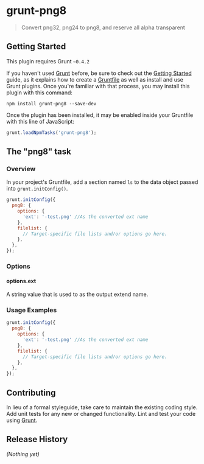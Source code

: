 # grunt-png8

> Convert png32, png24 to png8, and reserve all alpha transparent

## Getting Started
This plugin requires Grunt `~0.4.2`

If you haven't used [Grunt](http://gruntjs.com/) before, be sure to check out the [Getting Started](http://gruntjs.com/getting-started) guide, as it explains how to create a [Gruntfile](http://gruntjs.com/sample-gruntfile) as well as install and use Grunt plugins. Once you're familiar with that process, you may install this plugin with this command:

```shell
npm install grunt-png8 --save-dev
```

Once the plugin has been installed, it may be enabled inside your Gruntfile with this line of JavaScript:

```js
grunt.loadNpmTasks('grunt-png8');
```

## The "png8" task

### Overview
In your project's Gruntfile, add a section named `ls` to the data object passed into `grunt.initConfig()`.

```js
grunt.initConfig({
  png8: {
    options: {
      'ext': '-test.png' //As the converted ext name
    },
    filelist: {
      // Target-specific file lists and/or options go here.
    },
  },
});
```

### Options

#### options.ext
A string value that is used to as the output extend name.

### Usage Examples
```js
grunt.initConfig({
  png8: {
    options: {
      'ext': '-test.png' //As the converted ext name
    },
    filelist: {
      // Target-specific file lists and/or options go here.
    },
  },
});
```
## Contributing
In lieu of a formal styleguide, take care to maintain the existing coding style. Add unit tests for any new or changed functionality. Lint and test your code using [Grunt](http://gruntjs.com/).

## Release History
_(Nothing yet)_

